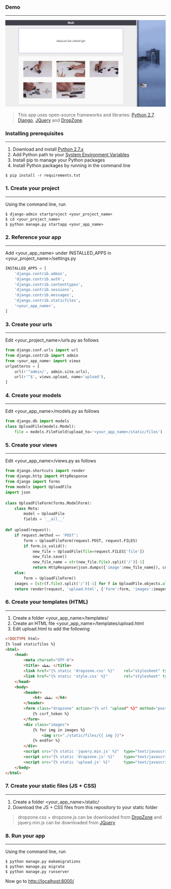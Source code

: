 ### Demo ###
------
![image](main/static/files/gif.gif)
> This app uses open-source frameworks and libraries: [Python 2.7](https://www.python.org/), [Django](https://www.djangoproject.com/), [JQuery](https://jquery.com/) and [DropZone](http://www.dropzonejs.com/).


### Installing prerequisites ###
------

1. Download and install [Python 2.7.x](https://www.python.org/downloads/)
2. Add Python path to your [System Environment Variables](http://www.aaronstannard.com/how-to-setup-a-proper-python-environment-on-windows/)
3. Install pip to manage your Python packages
4. Install Python packages by running in the command line
```
$ pip install -r requirements.txt
```


### 1. Create your project ###
------

Using the command line, run
```
$ django-admin startproject <your_project_name>
$ cd <your_project_name>
$ python manage.py startapp <your_app_name>
```


### 2. Reference your app  ###
------

Add <your_app_name> under INSTALLED_APPS in <your_project_name>/settings.py
```python
INSTALLED_APPS = [
    'django.contrib.admin',
    'django.contrib.auth',
    'django.contrib.contenttypes',
    'django.contrib.sessions',
    'django.contrib.messages',
    'django.contrib.staticfiles',
    '<your_app_name>',
]
```


### 3. Create your urls ###
------

Edit <your_project_name>/urls.py as follows
```python
from django.conf.urls import url
from django.contrib import admin
from <your_app_name> import views
urlpatterns = [
    url(r'^admin/', admin.site.urls),
    url(r'^$', views.upload, name='upload'),
]
```


### 4. Create your models ###
------

Edit <your_app_name>/models.py as follows
```python
from django.db import models
class UploadFile(models.Model):
    file = models.FileField(upload_to='<your_app_name>/static/files')
```


### 5. Create your views ###
------

Edit <your_app_name>/views.py as follows
```python
from django.shortcuts import render
from django.http import HttpResponse
from django import forms
from models import UploadFile
import json

class UploadFileForm(forms.ModelForm):
	class Meta:
		model = UploadFile
		fields = '__all__'

def upload(request):
	if request.method == 'POST':
		form = UploadFileForm(request.POST, request.FILES)
		if form.is_valid():
			new_file = UploadFile(file=request.FILES['file'])
			new_file.save()
			new_file_name = str(new_file.file).split('/')[-1]
			return HttpResponse(json.dumps({'image':new_file_name}), content_type="application/json")
	else:
		form = UploadFileForm()
	images = [str(f.file).split('/')[-1] for f in UploadFile.objects.all()]
	return render(request, 'upload.html', {'form':form, 'images':images})
```


### 6. Create your templates (HTML) ###
------

1. Create a folder <your_app_name>/templates/
2. Create an HTML file <your_app_name>/templates/upload.html
3. Edit upload.html to add the following
```html
<!DOCTYPE html>
{% load staticfiles %}
<html>
	<head>
		<meta charset="UTF-8">
		<title> نقطة </title>
		<link href="{% static 'dropzone.css' %}"  	rel="stylesheet" type="text/css" />
		<link href="{% static 'style.css' %}"  		rel="stylesheet" type="text/css" />
	</head>
	<body>
		<header>
			<h4> نقطة </h4>
		</header>
		<form class="dropzone" action="{% url "upload" %}" method="post" enctype="multipart/form-data">
			{% csrf_token %}
		</form>
		<div class="images">
			{% for img in images %}
				<img src="./static/files/{{ img }}">
			{% endfor %}
		</div>
		<script src="{% static 'jquery.min.js' %}" 	type="text/javascript"></script>
		<script src="{% static 'dropzone.js' %}" 	type="text/javascript"></script>
		<script src="{% static 'upload.js' %}" 		type="text/javascript"></script>
	</body>
</html>
```


### 7. Create your static files (JS + CSS) ###
------

1. Create a folder <your_app_name>/static/
2. Download the JS + CSS files from this repository to your static folder
> dropzone.css + dropzone.js can be downloaded from [DropZone](http://www.dropzonejs.com/) and 
> jquery.min.js can be downloaded from [JQuery](https://jquery.com/download/)


### 8. Run your app ###
------

Using the command line, run
```
$ python manage.py makemigrations
$ python manage.py migrate
$ python manage.py runserver
```
Now go to [http://localhost:8000/](http://localhost:8000/)